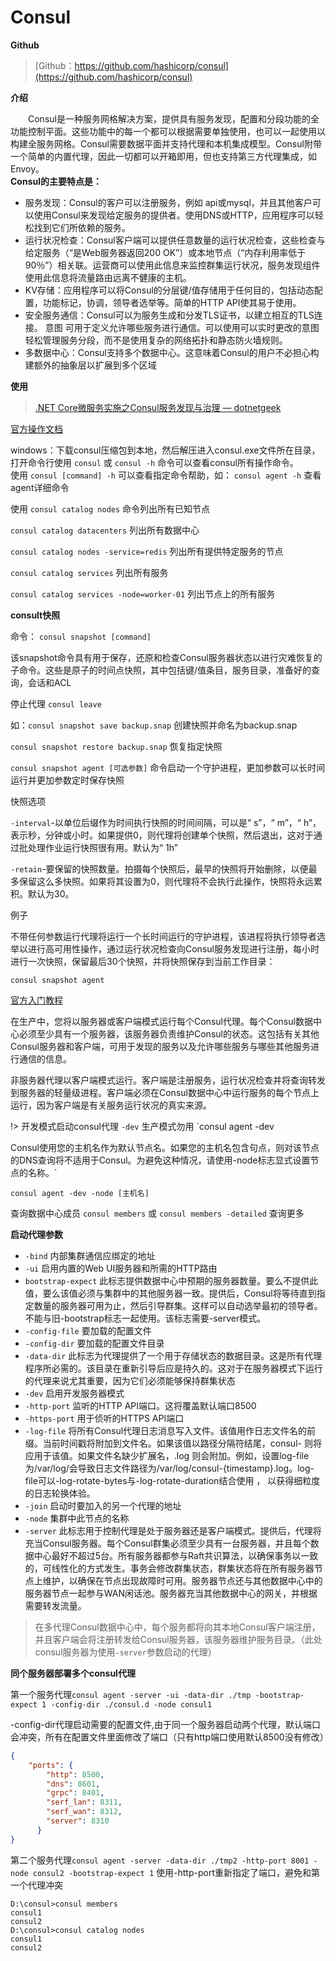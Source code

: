 # Consul

[^_^]:![Consul](https://tozii.github.io/Asset/document/images/consul.jpg)

**Github**
> [Github：https://github.com/hashicorp/consul](https://github.com/hashicorp/consul)

**介绍**

&emsp;&emsp;Consul是一种服务网格解决方案，提供具有服务发现，配置和分段功能的全功能控制平面。这些功能中的每一个都可以根据需要单独使用，也可以一起使用以构建全服务网格。Consul需要数据平面并支持代理和本机集成模型。Consul附带一个简单的内置代理，因此一切都可以开箱即用，但也支持第三方代理集成，如Envoy。<br/>
**Consul的主要特点是：**
- 服务发现：Consul的客户可以注册服务，例如 api或mysql，并且其他客户可以使用Consul来发现给定服务的提供者。使用DNS或HTTP，应用程序可以轻松找到它们所依赖的服务。<br/>
- 运行状况检查：Consul客户端可以提供任意数量的运行状况检查，这些检查与给定服务（“是Web服务器返回200 OK”）或本地节点（“内存利用率低于90％”）相关联。运营商可以使用此信息来监控群集运行状况，服务发现组件使用此信息将流量路由远离不健康的主机。<br/>
- KV存储：应用程序可以将Consul的分层键/值存储用于任何目的，包括动态配置，功能标记，协调，领导者选举等。简单的HTTP API使其易于使用。<br/>
- 安全服务通信：Consul可以为服务生成和分发TLS证书，以建立相互的TLS连接。 意图 可用于定义允许哪些服务进行通信。可以使用可以实时更改的意图轻松管理服务分段，而不是使用复杂的网络拓扑和静态防火墙规则。<br/>
- 多数据中心：Consul支持多个数据中心。这意味着Consul的用户不必担心构建额外的抽象层以扩展到多个区域<br/>

**使用**
> [.NET Core微服务实施之Consul服务发现与治理 — dotnetgeek](https://www.cnblogs.com/waynechan/p/9354909.html)

[官方操作文档](https://www.consul.io/commands)

windows：下载consul压缩包到本地，然后解压进入consul.exe文件所在目录，打开命令行使用 `consul` 或 `consul -h` 命令可以查看consul所有操作命令。<br/>
使用 `consul [command] -h` 可以查看指定命令帮助，如： `consul agent -h` 查看agent详细命令

使用 `consul catalog nodes` 命令列出所有已知节点

`consul catalog datacenters` 列出所有数据中心

`consul catalog nodes -service=redis` 列出所有提供特定服务的节点

`consul catalog services` 列出所有服务

`consul catalog services -node=worker-01` 列出节点上的所有服务

**consult快照**

命令： `consul snapshot [command]`

该snapshot命令具有用于保存，还原和检查Consul服务器状态以进行灾难恢复的子命令。这些是原子的时间点快照，其中包括键/值条目，服务目录，准备好的查询，会话和ACL

停止代理 `consul leave`

如：`consul snapshot save backup.snap` 创建快照并命名为backup.snap

`consul snapshot restore backup.snap` 恢复指定快照

`consul snapshot agent [可选参数]` 命令启动一个守护进程，更加参数可以长时间运行并更加参数定时保存快照

快照选项

`-interval`-以单位后缀作为时间执行快照的时间间隔，可以是“ s”，“ m”，“ h”，表示秒，分钟或小时。如果提供0，则代理将创建单个快照，然后退出，这对于通过批处理作业运行快照很有用。默认为“ 1h”

`-retain`-要保留的快照数量。拍摄每个快照后，最早的快照将开始删除，以便最多保留这么多快照。如果将其设置为0，则代理将不会执行此操作，快照将永远累积。默认为30。

例子

不带任何参数运行代理将运行一个长时间运行的守护进程，该进程将执行领导者选举以进行高可用性操作，通过运行状况检查向Consul服务发现进行注册，每小时进行一次快照，保留最后30个快照，并将快照保存到当前工作目录：

`consul snapshot agent`

[官方入门教程](https://learn.hashicorp.com/tutorials/consul/get-started-agent)

在生产中，您将以服务器或客户端模式运行每个Consul代理。每个Consul数据中心必须至少具有一个服务器，该服务器负责维护Consul的状态。这包括有关其他Consul服务器和客户端，可用于发现的服务以及允许哪些服务与哪些其他服务进行通信的信息。

非服务器代理以客户端模式运行。客户端是注册服务，运行状况检查并将查询转发到服务器的轻量级进程。客户端必须在Consul数据中心中运行服务的每个节点上运行，因为客户端是有关服务运行状况的真实来源。

!> 开发模式启动consul代理 `-dev` 生产模式勿用
`consul agent -dev

Consul使用您的主机名作为默认节点名。如果您的主机名包含句点，则对该节点的DNS查询将不适用于Consul。为避免这种情况，请使用-node标志显式设置节点的名称。`

`consul agent -dev -node [主机名]`

查询数据中心成员
`consul members` 或 `consul members -detailed` 查询更多

**启动代理参数**

- `-bind` 内部集群通信应绑定的地址
- `-ui` 启用内置的Web UI服务器和所需的HTTP路由
- `bootstrap-expect` 此标志提供数据中心中预期的服务器数量。要么不提供此值，要么该值必须与集群中的其他服务器一致。提供后，Consul将等待直到指定数量的服务器可用为止，然后引导群集。这样可以自动选举最初的领导者。不能与旧-bootstrap标志一起使用。该标志需要-server模式。
- `-config-file` 要加载的配置文件
- `-config-dir` 要加载的配置文件目录
- `-data-dir` 此标志为代理提供了一个用于存储状态的数据目录。这是所有代理程序所必需的。该目录在重新引导后应是持久的。这对于在服务器模式下运行的代理来说尤其重要，因为它们必须能够保持群集状态
- `-dev` 启用开发服务器模式
- `-http-port` 监听的HTTP API端口。这将覆盖默认端口8500
- `-https-port` 用于侦听的HTTPS API端口
- `-log-file` 将所有Consul代理日志消息写入文件。该值用作日志文件名的前缀。当前时间戳将附加到文件名。如果该值以路径分隔符结尾，consul- 则将应用于该值。如果文件名缺少扩展名，.log 则会附加。例如，设置log-file为/var/log/会导致日志文件路径为/var/log/consul-{timestamp}.log。log-file可以-log-rotate-bytes与-log-rotate-duration结合使用 ， 以获得细粒度的日志轮换体验。
- `-join` 启动时要加入的另一个代理的地址
- `-node` 集群中此节点的名称
- `-server` 此标志用于控制代理是处于服务器还是客户端模式。提供后，代理将充当Consul服务器。每个Consul群集必须至少具有一台服务器，并且每个数据中心最好不超过5台。所有服务器都参与Raft共识算法，以确保事务以一致的，可线性化的方式发生。事务会修改群集状态，群集状态将在所有服务器节点上维护，以确保在节点出现故障时可用。服务器节点还与其他数据中心中的服务器节点一起参与WAN闲话池。服务器充当其他数据中心的网关，并根据需要转发流量。

> 在多代理Consul数据中心中，每个服务都将向其本地Consul客户端注册，并且客户端会将注册转发给Consul服务器，该服务器维护服务目录。（此处consul服务器为使用`-server`参数启动的代理）

**同个服务器部署多个consul代理**

第一个服务代理`consul agent -server -ui -data-dir ./tmp -bootstrap-expect 1 -config-dir ./consul.d -node consul1`

-config-dir代理启动需要的配置文件,由于同一个服务器启动两个代理，默认端口会冲突，所有在配置文件里面修改了端口（只有http端口使用默认8500没有修改）
```json
{
    "ports": {  
        "http": 8500,
        "dns": 8601,
        "grpc": 8401,
        "serf_lan": 8311,
        "serf_wan": 8312, 
        "server": 8310
      }
}
```
第二个服务代理`consul agent -server -data-dir ./tmp2 -http-port 8001 -node consul2 -bootstrap-expect 1` 使用-http-port重新指定了端口，避免和第一个代理冲突
```shell
D:\consul>consul members
consul1
consul2
D:\consul>consul catalog nodes
consul1
consul2
```
